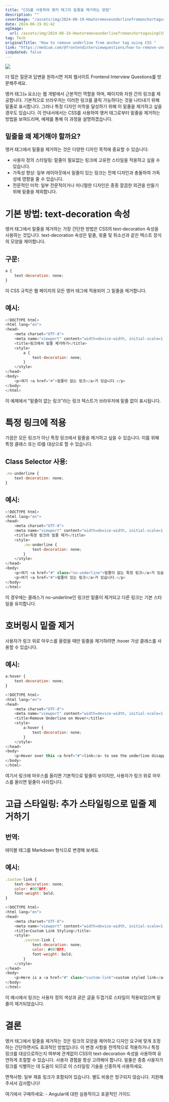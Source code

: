 ```yaml
---
title: "CSS를 사용하여 앵커 태그의 밑줄을 제거하는 방법"
description: ""
coverImage: "/assets/img/2024-08-19-HowtoremoveunderlinefromanchortagusingCSS_0.png"
date: 2024-08-19 01:42
ogImage: 
  url: /assets/img/2024-08-19-HowtoremoveunderlinefromanchortagusingCSS_0.png
tag: Tech
originalTitle: "How to remove underline from anchor tag using CSS "
link: "https://medium.com/@frontendinterviewquestions/how-to-remove-underline-from-anchor-tag-using-css-ac5abf6521dd"
isUpdated: false
---
```



<img src="/assets/img/2024-08-19-HowtoremoveunderlinefromanchortagusingCSS_0.png" />

더 많은 질문과 답변을 원하시면 저희 웹사이트 Frontend Interview Questions를 방문해주세요.

앵커 태그(`a` 요소)는 웹 개발에서 근본적인 역할을 하며, 페이지와 자원 간의 링크를 제공합니다. 기본적으로 브라우저는 이러한 링크를 클릭 가능하다는 것을 나타내기 위해 밑줄로 표시합니다. 그러나 특정 디자인 미학을 달성하기 위해 이 밑줄을 제거하고 싶을 경우도 있습니다. 이 안내서에서는 CSS를 사용하여 앵커 태그로부터 밑줄을 제거하는 방법을 보여드리며, 예제를 통해 이 과정을 설명하겠습니다.

## 밑줄을 왜 제거해야 할까요?

<!-- cozy-coder - 수평 -->
<ins class="adsbygoogle"
     style="display:block"
     data-ad-client="ca-pub-4877378276818686"
     data-ad-slot="1107185301"
     data-ad-format="auto"
     data-full-width-responsive="true"></ins>
<script>
     (adsbygoogle = window.adsbygoogle || []).push({});
</script>

앵커 태그에서 밑줄을 제거하는 것은 다양한 디자인 목적에 중요할 수 있습니다:

- 사용자 정의 스타일링: 밑줄이 필요없는 링크에 고유한 스타일을 적용하고 싶을 수 있습니다.
- 가독성 향상: 일부 레이아웃에서 밑줄이 있는 링크는 전체 디자인과 충돌하여 가독성에 영향을 줄 수 있습니다.
- 전문적인 미학: 일부 전문적이거나 미니멀한 디자인은 종종 깔끔한 외관을 만들기 위해 밑줄을 제외합니다.

# 기본 방법: text-decoration 속성

앵커 태그에서 밑줄을 제거하는 가장 간단한 방법은 CSS의 text-decoration 속성을 사용하는 것입니다. text-decoration 속성은 밑줄, 윗줄 및 취소선과 같은 텍스트 장식의 모양을 제어합니다.

<!-- cozy-coder - 수평 -->
<ins class="adsbygoogle"
     style="display:block"
     data-ad-client="ca-pub-4877378276818686"
     data-ad-slot="1107185301"
     data-ad-format="auto"
     data-full-width-responsive="true"></ins>
<script>
     (adsbygoogle = window.adsbygoogle || []).push({});
</script>

## 구문:

```js
a {
    text-decoration: none;
}
```

이 CSS 규칙은 웹 페이지의 모든 앵커 태그에 적용되어 그 밑줄을 제거합니다.

## 예시:

<!-- cozy-coder - 수평 -->
<ins class="adsbygoogle"
     style="display:block"
     data-ad-client="ca-pub-4877378276818686"
     data-ad-slot="1107185301"
     data-ad-format="auto"
     data-full-width-responsive="true"></ins>
<script>
     (adsbygoogle = window.adsbygoogle || []).push({});
</script>

```js
<!DOCTYPE html>
<html lang="en">
<head>
    <meta charset="UTF-8">
    <meta name="viewport" content="width=device-width, initial-scale=1.0">
    <title>링크에서 밑줄 제거하기</title>
    <style>
        a {
            text-decoration: none;
        }
    </style>
</head>
<body>
    <p>여기 <a href="#">밑줄이 없는 링크</a>가 있습니다.</p>
</body>
</html>
```

이 예제에서 "밑줄이 없는 링크"라는 링크 텍스트가 브라우저에 밑줄 없이 표시됩니다.

# 특정 링크에 적용

가끔은 모든 링크가 아닌 특정 링크에서 밑줄을 제거하고 싶을 수 있습니다. 이를 위해 특정 클래스 또는 ID를 대상으로 할 수 있습니다.

<!-- cozy-coder - 수평 -->
<ins class="adsbygoogle"
     style="display:block"
     data-ad-client="ca-pub-4877378276818686"
     data-ad-slot="1107185301"
     data-ad-format="auto"
     data-full-width-responsive="true"></ins>
<script>
     (adsbygoogle = window.adsbygoogle || []).push({});
</script>

## Class Selector 사용:

```js
.no-underline {
    text-decoration: none;
}
```

## 예시:

```js
<!DOCTYPE html>
<html lang="en">
<head>
    <meta charset="UTF-8">
    <meta name="viewport" content="width=device-width, initial-scale=1.0">
    <title>특정 링크의 밑줄 제거</title>
    <style>
        .no-underline {
            text-decoration: none;
        }
    </style>
</head>
<body>
    <p>여기 <a href="#" class="no-underline">밑줄이 없는 특정 링크</a>가 있습니다.</p>
    <p>여기 <a href="#">밑줄이 있는 링크</a>가 있습니다.</p>
</body>
</html>
```

<!-- cozy-coder - 수평 -->
<ins class="adsbygoogle"
     style="display:block"
     data-ad-client="ca-pub-4877378276818686"
     data-ad-slot="1107185301"
     data-ad-format="auto"
     data-full-width-responsive="true"></ins>
<script>
     (adsbygoogle = window.adsbygoogle || []).push({});
</script>

이 경우에는 클래스가 no-underline인 링크만 밑줄이 제거되고 다른 링크는 기본 스타일을 유지합니다.

# 호버링시 밑줄 제거

사용자가 링크 위로 마우스를 올렸을 때만 밑줄을 제거하려면 :hover 가상 클래스를 사용할 수 있습니다.

## 예시:

<!-- cozy-coder - 수평 -->
<ins class="adsbygoogle"
     style="display:block"
     data-ad-client="ca-pub-4877378276818686"
     data-ad-slot="1107185301"
     data-ad-format="auto"
     data-full-width-responsive="true"></ins>
<script>
     (adsbygoogle = window.adsbygoogle || []).push({});
</script>

```js
a:hover {
    text-decoration: none;
}
```

```js
<!DOCTYPE html>
<html lang="en">
<head>
    <meta charset="UTF-8">
    <meta name="viewport" content="width=device-width, initial-scale=1.0">
    <title>Remove Underline on Hover</title>
    <style>
        a:hover {
            text-decoration: none;
        }
    </style>
</head>
<body>
    <p>Hover over this <a href="#">link</a> to see the underline disappear.</p>
</body>
</html>
```

여기서 링크에 마우스를 올리면 기본적으로 밑줄이 보이지만, 사용자가 링크 위로 마우스를 올리면 밑줄이 사라집니다.

# 고급 스타일링: 추가 스타일링으로 밑줄 제거하기

<!-- cozy-coder - 수평 -->
<ins class="adsbygoogle"
     style="display:block"
     data-ad-client="ca-pub-4877378276818686"
     data-ad-slot="1107185301"
     data-ad-format="auto"
     data-full-width-responsive="true"></ins>
<script>
     (adsbygoogle = window.adsbygoogle || []).push({});
</script>

## 번역:

테이블 태그를 Markdown 형식으로 변경해 보세요.

## 예시:

```js
.custom-link {
    text-decoration: none;
    color: #007BFF;
    font-weight: bold;
}
```

```js
<!DOCTYPE html>
<html lang="en">
<head>
    <meta charset="UTF-8">
    <meta name="viewport" content="width=device-width, initial-scale=1.0">
    <title>Custom Link Styling</title>
    <style>
        .custom-link {
            text-decoration: none;
            color: #007BFF;
            font-weight: bold;
        }
    </style>
</head>
<body>
    <p>Here is a <a href="#" class="custom-link">custom styled link</a> without an underline.</p>
</body>
</html>
```

<!-- cozy-coder - 수평 -->
<ins class="adsbygoogle"
     style="display:block"
     data-ad-client="ca-pub-4877378276818686"
     data-ad-slot="1107185301"
     data-ad-format="auto"
     data-full-width-responsive="true"></ins>
<script>
     (adsbygoogle = window.adsbygoogle || []).push({});
</script>

이 예시에서 링크는 사용자 정의 색상과 굵은 글꼴 두껍기로 스타일이 적용되었으며 밑줄이 제거되었습니다.

# 결론

앵커 태그에서 밑줄을 제거하는 것은 링크의 모양을 제어하고 디자인 요구에 맞게 조정하는 간단하면서도 효과적인 방법입니다. 이 변경 사항을 전역적으로 적용하거나 특정 링크를 대상으로하는지 여부에 관계없이 CSS의 text-decoration 속성을 사용하여 유연하게 조절할 수 있습니다. 사용자 경험을 항상 고려해야 합니다. 밑줄은 종종 사용자가 링크를 식별하는 데 도움이 되므로 이 스타일링 기술을 신중하게 사용하세요.

면책사항: 일부 제휴 링크가 포함되어 있습니다. 별도 비용은 청구되지 않습니다. 지원해 주셔서 감사합니다!

<!-- cozy-coder - 수평 -->
<ins class="adsbygoogle"
     style="display:block"
     data-ad-client="ca-pub-4877378276818686"
     data-ad-slot="1107185301"
     data-ad-format="auto"
     data-full-width-responsive="true"></ins>
<script>
     (adsbygoogle = window.adsbygoogle || []).push({});
</script>

여기에서 구매하세요: - Angular에 대한 실용적이고 포괄적인 가이드